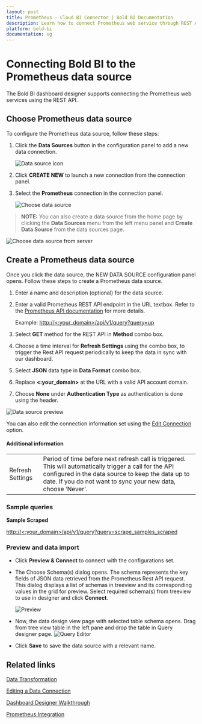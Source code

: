 ```yaml
---
layout: post
title: Prometheus - Cloud BI Connector | Bold BI Documentation
description: Learn how to connect Prometheus web service through REST API endpoint with cloud-hosted Bold BI and create data source for widget configuration.
platform: bold-bi
documentation: ug
---
```


# Connecting Bold BI to the Prometheus data source
The Bold BI dashboard designer supports connecting the Prometheus web services using the REST API. 

## Choose Prometheus data source
To configure the Prometheus data source, follow these steps:
1. Click the **Data Sources** button in the configuration panel to add a new data connection.

   ![Data source icon](/static/assets/working-with-datasource/data-connectors/images/common/DataSourcesIcon.png)

2. Click **CREATE NEW** to launch a new connection from the connection panel.
3. Select the **Prometheus** connection in the connection panel.

   ![Choose data source](/static/assets/working-with-datasource/data-connectors/images/prometheus/ChooseDS.png)

> **NOTE:** You can also create a data source from the home page by clicking the **Data Sources** menu from the left menu panel and **Create Data Source** from the data sources page.

   ![Choose data source from server](/static/assets/working-with-datasource/data-connectors/images/prometheus/ChooseDS_server.png)

## Create a Prometheus data source
Once you click the data source, the NEW DATA SOURCE configuration panel opens. Follow these steps to create a Prometheus data source.
1. Enter a name and description (optional) for the data source.
2. Enter a valid Prometheus REST API endpoint in the URL textbox. Refer to the [Prometheus API documentation](https://prometheus.io/docs/prometheus/latest/querying/api/) for more details.

    Example: [http://<:your_domain>/api/v1/query?query=up](http://<:your_domain>/api/v1/query?query=up)

3. Select **GET** method for the REST API in **Method** combo box.
4. Choose a time interval for **Refresh Settings** using the combo box, to trigger the Rest API request periodically to keep the data in sync with our dashboard.  
5. Select **JSON** data type in **Data Format** combo box.
6. Replace **&lt;:your_domain&gt;** at the URL with a valid API account domain.
7. Choose **None** under **Authentication Type** as authentication is done using the header.

![Data source preview](/static/assets/working-with-datasource/data-connectors/images/prometheus/DataSourcesView.png)

You can also edit the connection information set using the [Edit Connection](/working-with-data-source/editing-a-data-connection/) option.

#### Additional information
<table width="600">
<tr>
<td>
Refresh Settings
</td>
<td>
Period of time before next refresh call is triggered. This will automatically trigger a call for the API configured in the data source to keep the data up to date. If you do not want to sync your new data, choose ‘Never’.
</td>
</tr>
</table>

### Sample queries
**Sample Scraped**

[http://<:your_domain>/api/v1/query?query=scrape_samples_scraped](http://<:your_domain>/api/v1/query?query=scrape_samples_scraped)

### Preview and data import
* Click **Preview & Connect** to connect with the configurations set.
* The Choose Schema(s) dialog opens. The schema represents the key fields of JSON data retrieved from the Prometheus Rest API request. This dialog displays a list of schemas in treeview and its corresponding values in the grid for preview. Select required schema(s) from treeview to use in designer and click **Connect**.

   ![Preview](/static/assets/working-with-datasource/data-connectors/images/common/Preview.png)

* Now, the data design view page with selected table schema opens. Drag from tree view table in the left pane and drop the table in Query designer page.
   ![Query Editor](/static/assets/working-with-datasource/data-connectors/images/common/QueryEditor.png)

* Click **Save** to save the data source with a relevant name.

## Related links
[Data Transformation](/working-with-data-source/transforming-data/joining-table/)

[Editing a Data Connection](/working-with-data-source/editing-a-data-connection/)   

[Dashboard Designer Walkthrough](/getting-started/creating-dashboard/)

[Prometheus Integration](https://www.boldbi.com/integrations/prometheus)